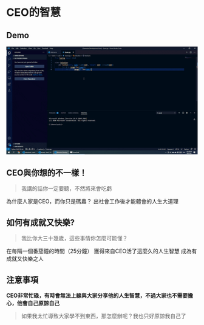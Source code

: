 # CEO的智慧

## Demo

![demo](demo.gif)

## CEO與你想的不一樣！

>我講的話你一定要聽，不然將來會吃虧

為什麼人家是CEO，而你只是碼農？
出社會工作後才能體會的人生大道理

## 如何有成就又快樂?

>我比你大三十幾歲，這些事情你怎麼可能懂？

在每隔一個番茄鐘的時間（25分鐘）
獲得來自CEO活了這麼久的人生智慧
成為有成就又快樂之人

## 注意事項

**CEO非常忙碌，有時會無法上線與大家分享他的人生智慧，不過大家也不需要擔心，他會自己原諒自己**

>如果我太忙導致大家學不到東西，那怎麼辦呢？我也只好原諒我自己了
